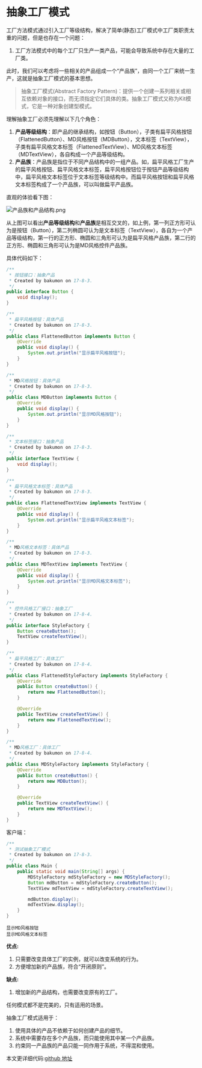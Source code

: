 # 抽象工厂模式

工厂方法模式通过引入工厂等级结构，解决了简单(静态)工厂模式中工厂类职责太重的问题，但是也存在一个问题：

1. 工厂方法模式中的每个工厂只生产一类产品，可能会导致系统中存在大量的工厂类。

此时，我们可以考虑将一些相关的产品组成一个“产品族”，由同一个工厂来统一生产，这就是抽象工厂模式的基本思想。

> 抽象工厂模式(Abstract Factory Pattern)：提供一个创建一系列相关或相互依赖对象的接口，而无须指定它们具体的类。抽象工厂模式又称为Kit模式，它是一种对象创建型模式。

理解抽象工厂必须先理解以下几个角色：

1. **产品等级结构**：即产品的继承结构，如按钮（Button），子类有扁平风格按钮（FlattenedButton）、MD风格按钮（MDButton），文本标签（TextView），子类有扁平风格文本标签（FlattenedTextView）、MD风格文本标签（MDTextView），各自构成一个产品等级结构。
2. **产品族**：产品族是指位于不同产品结构中的一组产品。如，扁平风格工厂生产的扁平风格按钮、扁平风格文本标签，扁平风格按钮位于按钮产品等级结构中，扁平风格文本标签位于文本标签等级结构中。而扁平风格按钮和扁平风格文本标签构成了一个产品族，可以叫做扁平产品族。

直观的体验看下图：

![产品族和产品结构.png](https://i.loli.net/2017/08/10/598b381ebf557.png)

从上图可以看出**产品等级结构**和**产品族**是相互交叉的，如上例，第一列正方形可认为是按钮（Button），第二列椭圆可认为是文本标签（TextView），各自为一个产品等级结构，第一行的正方形、椭圆和三角形可认为是扁平风格产品族，第二行的正方形、椭圆和三角形可认为是MD风格控件产品族。

具体代码如下：

```java
/**
 * 按钮接口：抽象产品
 * Created by bakumon on 17-8-3.
 */
public interface Button {
    void display();
}
```

```java
/**
 * 扁平风格按钮：具体产品
 * Created by bakumon on 17-8-3.
 */
public class FlattenedButton implements Button {
    @Override
    public void display() {
        System.out.println("显示扁平风格按钮");
    }
}
```

```java
/**
 * MD风格按钮：具体产品
 * Created by bakumon on 17-8-3.
 */
public class MDButton implements Button {
    @Override
    public void display() {
        System.out.println("显示MD风格按钮");
    }
}
```

```java
/**
 * 文本标签接口：抽象产品
 * Created by bakumon on 17-8-3.
 */
public interface TextView {
    void display();
}
```

```java
/**
 * 扁平风格文本标签：具体产品
 * Created by bakumon on 17-8-3.
 */
public class FlattenedTextView implements TextView {
    @Override
    public void display() {
        System.out.println("显示扁平风格文本标签");
    }
}
```

```java
/**
 * MD风格文本标签：具体产品
 * Created by bakumon on 17-8-3.
 */
public class MDTextView implements TextView {
    @Override
    public void display() {
        System.out.println("显示MD风格文本标签");
    }
}
```

```java
/**
 * 控件风格工厂接口：抽象工厂
 * Created by bakumon on 17-8-4.
 */
public interface StyleFactory {
    Button createButton();
    TextView createTextView();
}
```

```java
/**
 * 扁平风格工厂：具体工厂
 * Created by bakumon on 17-8-4.
 */
public class FlattenedStyleFactory implements StyleFactory {
    @Override
    public Button createButton() {
        return new FlattenedButton();
    }

    @Override
    public TextView createTextView() {
        return new FlattenedTextView();
    }
}
```

```java
/**
 * MD风格工厂：具体工厂
 * Created by bakumon on 17-8-4.
 */
public class MDStyleFactory implements StyleFactory {
    @Override
    public Button createButton() {
        return new MDButton();
    }

    @Override
    public TextView createTextView() {
        return new MDTextView();
    }
}
```

客户端：

```java
/**
 * 测试抽象工厂模式
 * Created by bakumon on 17-8-3.
 */
public class Main {
    public static void main(String[] args) {
        MDStyleFactory mdStyleFactory = new MDStyleFactory();
        Button mdButton = mdStyleFactory.createButton();
        TextView mdTextView = mdStyleFactory.createTextView();

        mdButton.display();
        mdTextView.display();
    }
}
```

```
显示MD风格按钮
显示MD风格文本标签
```

**优点:**

1. 只需要改变具体工厂的实例，就可以改变系统的行为。
2. 方便增加新的产品族，符合“开闭原则”。

**缺点:**

1. 增加新的产品结构，也需要改变原有的工厂。

任何模式都不是完美的，只有适用的场景。

抽象工厂模式适用于：

1. 使用具体的产品不依赖于如何创建产品的细节。
2. 系统中需要存在多个产品族，而只能使用其中某一个产品族。
3. 约束同一产品族的产品只能一同作用于系统，不得混和使用。

本文更详细代码:[github 地址](https://github.com/Bakumon/DesignPatterns/tree/master/src/me/bakumon/designpatterns/abstractfactorypattern)